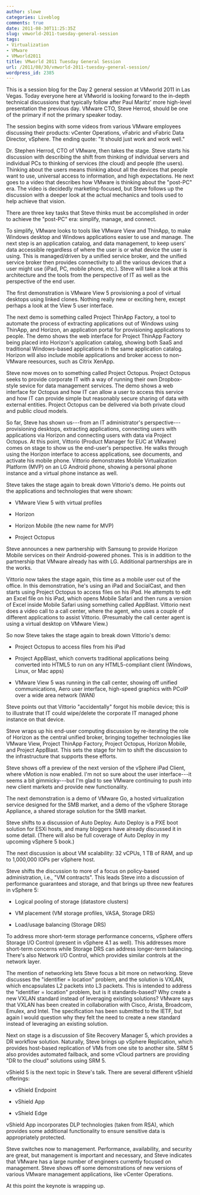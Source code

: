 ```yaml
---
author: slowe
categories: Liveblog
comments: true
date: 2011-08-30T11:25:35Z
slug: vmworld-2011-tuesday-general-session
tags:
- Virtualization
- VMware
- VMworld2011
title: VMworld 2011 Tuesday General Session
url: /2011/08/30/vmworld-2011-tuesday-general-session/
wordpress_id: 2385
---
```


This is a session blog for the Day 2 general session at VMworld 2011 in Las Vegas. Today everyone here at VMworld is looking forward to the in-depth technical discussions that typically follow after Paul Maritz' more high-level presentation the previous day. VMware CTO, Steve Herrod, should be one of the primary if not the primary speaker today.

The session begins with some videos from various VMware employees discussing their products: vCenter Operations, vFabric and vFabric Data Director, vSphere. The ending quote: "It should just work and work well."

Dr. Stephen Herrod, CTO of VMware, then takes the stage. Steve starts his discussion with describing the shift from thinking of individual servers and individual PCs to thinking of services (the cloud) and people (the users). Thinking about the users means thinking about all the devices that people want to use, universal access to information, and high expectations. He next goes to a video that describes how VMware is thinking about the "post-PC" era. The video is decidedly marketing-focused, but Steve follows up the discussion with a deeper look at the actual mechanics and tools used to help achieve that vision.

There are three key tasks that Steve thinks must be accomplished in order to achieve the "post-PC" era: simplify, manage, and connect.

To simplify, VMware looks to tools like VMware View and ThinApp, to make Windows desktop and Windows applications easier to use and manage. The next step is an application catalog, and data management, to keep users' data accessible regardless of where the user is or what device the user is using. This is managed/driven by a unified service broker, and the unified service broker then provides connectivity to all the various devices that a user might use (iPad, PC, mobile phone, etc.). Steve will take a look at this architecture and the tools from the perspective of IT as well as the perspective of the end user.

The first demonstration is VMware View 5 provisioning a pool of virtual desktops using linked clones. Nothing really new or exciting here, except perhaps a look at the View 5 user interface.

The next demo is something called Project ThinApp Factory, a tool to automate the process of extracting applications out of Windows using ThinApp, and Horizon, an application portal for provisioning applications to people. The demo shows the web interface for Project ThinApp Factory being placed into Horizon's application catalog, showing both SaaS and traditional Windows-based applications in the same application catalog. Horizon will also include mobile applications and broker access to non-VMware reesources, such as Citrix XenApp.

Steve now moves on to something called Project Octopus. Project Octopus seeks to provide corporate IT with a way of running their own Dropbox-style sevice for data management services. The demo shows a web interface for Octopus and how IT can allow a user to access this service and how IT can provide simple but reasonably secure sharing of data with external entities. Project Octopus can be delivered via both private cloud and public cloud models.

So far, Steve has shown us---from an IT administrator's perspective---provisioning desktops, extracting applications, connecting users with applications via Horizon and connecting users with data via Project Octopus. At this point, Vittorio (Product Manager for EUC at VMware) comes on stage to show us the end-user's perspective. He walks through using the Horizon interface to access applications, see documents, and activate his mobile phone. Vittorio demonstrates Mobile Virtualization Platform (MVP) on an LG Android phone, showing a personal phone instance and a virtual phone instance as well.

Steve takes the stage again to break down Vittorio's demo. He points out the applications and technologies that were shown:

* VMware View 5 with virtual profiles

* Horizon

* Horizon Mobile (the new name for MVP)

* Project Octopus

Steve announces a new partnership with Samsung to provide Horizon Mobile services on their Android-powered phones. This is in addition to the partnership that VMware already has with LG. Additional partnerships are in the works.

Vittorio now takes the stage again, this time as a mobile user out of the office. In this demonstration, he's using an iPad and SocialCast, and then starts using Project Octopus to access files on his iPad. He attempts to edit an Excel file on his iPad, which opens Mobile Safari and then runs a version of Excel inside Mobile Safari using something called AppBlast. Vittorio next does a video call to a call center, where the agent, who uses a couple of different applications to assist Vittorio. (Presumably the call center agent is using a virtual desktop on VMware View.)

So now Steve takes the stage again to break down Vittorio's demo:

* Project Octopus to access files from his iPad

* Project AppBlast, which converts traditional applications being converted into HTML5 to run on any HTML5-compliant client (Windows, Linux, or Mac apps)

* VMware View 5 was running in the call center, showing off unified communications, Aero user interface, high-speed graphics with PCoIP over a wide area network (WAN)

Steve points out that Vittorio "accidentally" forgot his mobile device; this is to illustrate that IT could wipe/delete the corporate IT managed phone instance on that device.

Steve wraps up his end-user computing discussion by re-iterating the role of Horizon as the central unified broker, bringing together technologies like VMware View, Project ThinApp Factory, Project Octopus, Horizon Mobile, and Project AppBlast. This sets the stage for him to shift the discussion to the infrastructure that supports these efforts.

Steve shows off a preview of the next version of the vSphere iPad Client, where vMotion is now enabled. I'm not so sure about the user interface---it seems a bit gimmicky---but I'm glad to see VMware continuing to push into new client markets and provide new functionality.

The next demonstration is a demo of VMware Go, a hosted virtualization service designed for the SMB market, and a demo of the vSphere Storage Appliance, a shared storage solution for the SMB market.

Steve shifts to a discussion of Auto Deploy. Auto Deploy is a PXE boot solution for ESXi hosts, and many bloggers have already discussed it in some detail. (There will also be full coverage of Auto Deploy in my upcoming vSphere 5 book.)

The next discussion is about VM scalability: 32 vCPUs, 1 TB of RAM, and up to 1,000,000 IOPs per vSphere host.

Steve shifts the discussion to more of a focus on policy-based administration, i.e., "VM contracts". This leads Steve into a discussion of performance guarantees and storage, and that brings up three new features in vSphere 5:

* Logical pooling of storage (datastore clusters)

* VM placement (VM storage profiles, VASA, Storage DRS)

* Load/usage balancing (Storage DRS)

To address more short-term storage performance concerns, vSphere offers Storage I/O Control (present in vSphere 4.1 as well). This addresses more short-term concerns while Storage DRS can address longer-term balancing. There's also Network I/O Control, which provides similar controls at the network layer.

The mention of networking lets Steve focus a bit more on networking. Steve discusses the "identifier = location" problem, and the solution is VXLAN, which encapsulates L2 packets into L3 packets. This is intended to address the "identifier = location" problem, but is it standards-based? Why create a new VXLAN standard instead of leveraging existing solutions? VMware says that VXLAN has been created in collaboration with Cisco, Arista, Broadcom, Emulex, and Intel. The specification has been submitted to the IETF, but again I would question why they felt the need to create a new standard instead of leveraging an existing solution.

Next on stage is a discussion of Site Recovery Manager 5, which provides a DR workflow solution. Naturally, Steve brings up vSphere Replication, which provides host-based replication of VMs from one site to another site. SRM 5 also provides automated failback, and some vCloud partners are providing "DR to the cloud" solutions using SRM 5.

vShield 5 is the next topic in Steve's talk. There are several different vShield offerings:

* vShield Endpoint

* vShield App

* vShield Edge

vShield App incorporates DLP technologies (taken from RSA), which provides some additional functionality to ensure sensitive data is appropriately protected.

Steve switches now to management. Performance, availability, and security are great, but management is important and necessary, and Steve indicates that VMware has a large number of engineers currently focused on management. Steve shows off some demonstrations of new versions of various VMware management applications, like vCenter Operations.

At this point the keynote is wrapping up.
